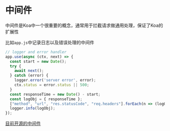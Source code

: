 # 中间件

中间件是Koa中一个很重要的概念，通常用于拦截请求做通用处理，保证了Koa的扩展性

比如`app.js`中记录日志以及错误处理的中间件


```js
// logger and error handler
app.use(async (ctx, next) => {
  const start = new Date();
  try {
    await next();
  } catch (error) {
    logger.error('server error', error);
    ctx.status = error.status || 500;
  }
  const responseTime = new Date() - start;
  const logObj = { responseTime };
  ["method", "url", "res.statusCode", "req.headers"].forEach(n => (logObj[n] = _.get(ctx, n)));
  logger.info(logObj);
});
```

[目前开源的中间件](https://github.com/koajs/koa/wiki)